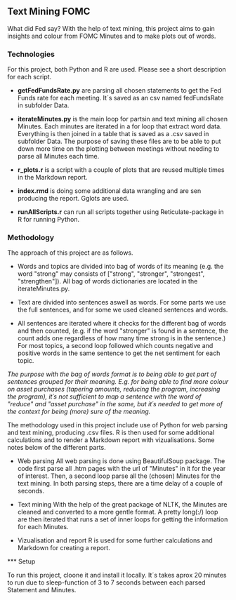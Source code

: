 ## Text Mining FOMC

What did Fed say? With the help of text mining, this project aims to gain insights and colour from FOMC Minutes and to make plots out of words.

### Technologies

For this project, both Python and R are used. Please see a short description for each script.

* **getFedFundsRate.py** are parsing all chosen statements to get the Fed Funds rate for each meeting. It´s saved as an csv named fedFundsRate in subfolder Data.
* **iterateMinutes.py** is the main loop for partsin and text mining all chosen Minutes. Each minutes are iterated in a for loop that extract word data. Everything is then joined in a table that is saved as a .csv saved in subfolder Data. The purpose of saving these files are to be able to put down more time on the plotting between meetings without needing to parse all Minutes each time.

* **r_plots.r** is a script with a couple of plots that are reused multiple times in the Markdown report.
* **index.rmd** is doing some additional data wrangling and are sen producing the report. Gglots are used.
* **runAllScripts.r** can run all scripts together using Reticulate-package in R for running Python.



### Methodology

The approach of this project are as follows.

* Words and topics are divided into bag of words of its meaning (e.g. the word "strong" may consists of ["strong", "stronger", "strongest", "strengthen"]). All bag of words dictionaries are located in the iterateMinutes.py.

* Text are divided into sentences aswell as words. For some parts we use the full sentences, and for some we used cleaned sentences and words.

* All sentences are iterated where it checks for the different bag of words and then counted, (e.g. if the word "stronger" is found in a sentence, the count adds one regardless of how many time strong is in the sentence.) For most topics, a second loop followed which counts negative and positive words in the same sentence to get the net sentiment for each topic. 

*The purpose with the bag of words format is to being able to get part  of sentences grouped for their meaning. E.g. for being able to find more colour on asset purchases (tapering amounts, reducing the program, increasing the program), it´s not sufficient to map a sentence with the word of "reduce" and "asset purchase" in the same, but it´s needed to get more of the context for being (more) sure of the meaning.*

The methodology used in this project include use of Python for web parsing and text mining, producing .csv files. R is then used for some additional calculations and to render a Markdown report with vizualisations. Some notes below of the different parts.

* Web parsing
All web parsing is done using BeautifulSoup package. The code first parse all .htm pages with the url of "Minutes" in it for the year of interest. Then, a second loop parse all the (chosen) Minutes for the text mining. In both parsing steps, there are a time delay of a couple of seconds.

* Text mining
With the help of the great package of NLTK, the Minutes are cleaned and converted to a more gentle format. A pretty long(:/) loop are then iterated that runs a set of inner loops for getting the information for each Minutes.

* Vizualisation and report
R is used for some further calculations and Markdown for creating a report.


*** Setup

To run this project, cloone it and install it locally. It´s takes aprox 20 minutes to run due to sleep-function of 3 to 7 seconds between each parsed Statement and Minutes.

